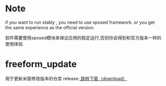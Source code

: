 # Note
if you want to run stably , you need to use xposed framework.
or you get the same experience as the official version.

软件需要使用xposed模块来保证应用的稳定运行,否则你会得到和官方版本一样的使用体验.

# freeform_update
用于更新米窗修改版本的仓库
release:<a href="https://github.com/eswd04/freeform_update/releases"> 跳转下载（download）</a>
